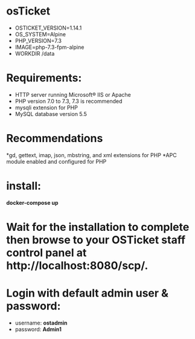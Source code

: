 # osTicket 
  * OSTICKET_VERSION=1.14.1
  * OS_SYSTEM=Alpine
  * PHP_VERSION=7.3
  * IMAGE=php-7.3-fpm-alpine
  * WORKDIR /data


# Requirements:
 * HTTP server running Microsoft® IIS or Apache
 * PHP version 7.0 to 7.3, 7.3 is recommended
 * mysqli extension for PHP
 * MySQL database version 5.5
# Recommendations
 *gd, gettext, imap, json, mbstring, and xml extensions for PHP
 *APC module enabled and configured for PHP

# install:
 **docker-compose up**

# Wait for the installation to complete then browse to your OSTicket staff control panel at http://localhost:8080/scp/. 
# Login with default admin user & password:

* username: **ostadmin**
* password: **Admin1**



